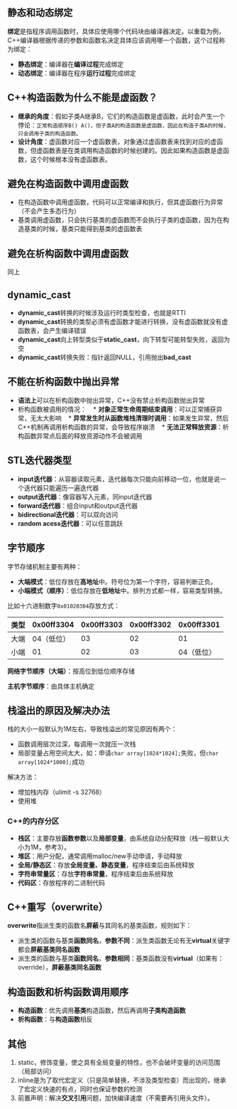 ## 静态和动态绑定
**绑定**是指程序调用函数时，具体应使用哪个代码块由编译器决定。以重载为例，C++编译器根据传递的参数和函数名决定具体应该调用哪一个函数，这个过程称为绑定：
* **静态绑定**：编译器在**编译过程**完成绑定
* **动态绑定**：编译器在程序**运行过程**完成绑定

## C++构造函数为什么不能是虚函数？
* **继承的角度**：假如子类A继承B，它们的构造函数是虚函数，此时会产生一个悖论：`正常构造顺序B() A()，但子类A的构造函数是虚函数，因此在构造子类A的时候，只会调用子类的构造函数。`
* **设计角度**：虚函数对应一个虚函数表，对象通过虚函数表来找到对应的虚函数，但虚函数表是在类调用构造函数的时候创建的。因此如果构造函数是虚函数，这个时候根本没有虚函数表。

## 避免在构造函数中调用虚函数
* 在构造函数中调用虚函数，代码可以正常编译和执行，但其虚函数行为异常（不会产生多态行为）
* 基类调用虚函数，只会执行基类的虚函数而不会执行子类的虚函数，因为在构造基类的时候，基类只能得到基类的虚函数表

## 避免在析构函数中调用虚函数
同上

## dynamic_cast
* **dynamic_cast**转换的时候涉及运行时类型检查，也就是RTTI
* **dynamic_cast**转换的类型必须有虚函数才能进行转换，没有虚函数就没有虚函数表，会产生编译错误
* **dynamic_cast**向上转型类似于**static_cast**，向下转型可能转型失败，返回为空
* **dynamic_cast**转换失败：指针返回NULL，引用抛出**bad_cast**

## 不能在析构函数中抛出异常
* **语法上**可以在析构函数中抛出异常，C++没有禁止析构函数抛出异常
* 析构函数被调用的情况：
    * **对象正常生命周期结束调用**：可以正常捕获异常，无太大影响
    * **异常发生时从函数堆栈清理时调用**：如果发生异常，然后C++机制再调用析构函数的异常，会导致程序崩溃
    * **无法正常释放资源**：析构函数异常点后面的释放资源动作不会被调用

## STL迭代器类型
* **input迭代器**：从容器读取元素，迭代器每次只能向前移动一位，也就是说一个迭代器只能遍历一遍迭代器
* **output迭代器**：像容器写入元素，同input迭代器
* **forward迭代器**：组合input和output迭代器
* **bidirectional迭代器**：可以双向访问
* **random acess迭代器**：可以任意跳跃

## 字节顺序
字节存储机制主要有两种：
* **大端模式**：低位存放在**高地址**中。符号位为第一个字符，容易判断正负。
* **小端模式（顺序）**：低位存放在**低地址**中。排列方式都一样，容易类型转换。

比如十六进制数字`0x01020304`存放方式：

|类型|0x00ff3304|0x00ff3303|0x00ff3302|0x00ff3301|
|---|---|---|---|---|
|大端|04（低位）|03|02|01|
|小端|01|02|03|04（低位）|

**网络字节顺序（大端）**：按高位到低位顺序存储

**主机字节顺序**：由具体主机确定

## 栈溢出的原因及解决办法
栈的大小一般默认为1M左右，导致栈溢出的常见原因有两个：
* 函数调用层次过深，每调用一次就压一次栈
* 局部变量占用空间太大，如：申请`char array[1024*1024];`失败，但`char array[1024*1000];`成功

解决方法：
* 增加栈内存（ulimit -s 32768）
* 使用堆

### C++的内存分区
* **栈区**：主要存放**函数参数**以及**局部变量**，由系统自动分配释放（栈一般默认大小为1M，参考3）。
* **堆区**：用户分配，通常调用malloc/new手动申请，手动释放
* **全局/静态区**：存放**全局变量、静态变量**，程序结束后由系统释放
* **字符串常量区**：存放**字符串常量**，程序结束后由系统释放
* **代码区**：存放程序的二进制代码

## C++重写（overwrite）
**overwrite**指派生类的函数名**屏蔽**与其同名的基类函数，规则如下：
* 派生类的函数与基类**函数同名**，**参数不同**：派生类函数无论有无**virtual**关键字都会**屏蔽基类同名函数**
* 派生类的函数与基类**函数同名**，**参数相同**：基类函数没有**virtual**（如果有：override），**屏蔽基类同名函数**

## 构造函数和析构函数调用顺序
* **构造函数**：优先调用**基类**构造函数，然后再调用**子类构造函数**
* **析构函数**：与**构造函数**相反

## 其他 
1. static，修饰变量，使之具有全局变量的特性，也不会破坏变量的访问范围（局部访问）
2. inline是为了取代宏定义（只是简单替换，不涉及类型检查）而出现的，继承了宏定义快速的有点，同时也保证参数的检测
3. 前置声明：解决**交叉引用**问题，加快编译速度（不需要再引用头文件）。


